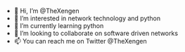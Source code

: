 - 👋 Hi, I’m @TheXengen
- 👀 I’m interested in network technology and python
- 🌱 I’m currently learning python
- 💞️ I’m looking to collaborate on software driven networks
- 📫 You can reach me on Twitter @TheXengen
<!---
TheXengen/TheXengen is a ✨ special ✨ repository because its `README.md` (this file) appears on your GitHub profile.
You can click the Preview link to take a look at your changes.
--->
